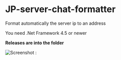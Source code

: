 # JP-server-chat-formatter
Format automatically the server ip to an address

You need .Net Framework 4.5 or newer

**Releases are into the folder** 


![Screenshot : ](http://i.imgur.com/eplJNg4.png)

